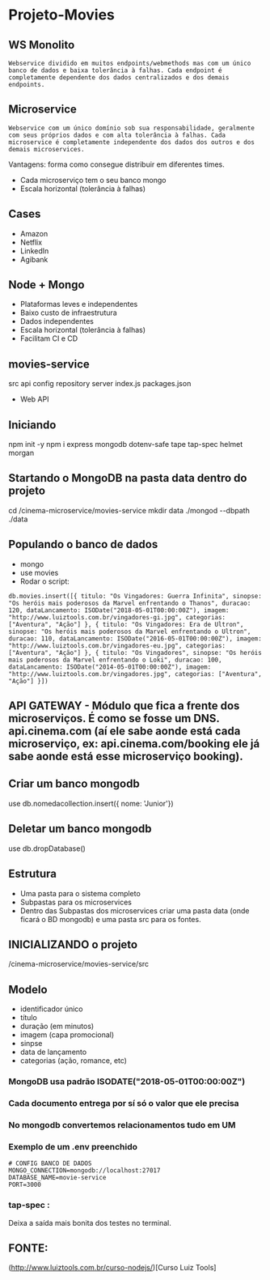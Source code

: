 # Projeto-Movies

## WS Monolito
```
Webservice dividido em muitos endpoints/webmethods mas com um único banco de dados e baixa tolerância à falhas. Cada endpoint é completamente dependente dos dados centralizados e dos demais endpoints.
```

## Microservice
```
Webservice com um único domínio sob sua responsabilidade, geralmente com seus próprios dados e com alta tolerância à falhas. Cada microservice é completamente independente dos dados dos outros e dos demais microservices.
```
Vantagens: forma como consegue distribuir em diferentes times.

- Cada microserviço tem o seu banco mongo
- Escala horizontal (tolerância à falhas)


## Cases
- Amazon
- Netflix
- LinkedIn
- Agibank

## Node + Mongo

- Plataformas leves e independentes
- Baixo custo de infraestrutura
- Dados independentes
- Escala horizontal (tolerância à falhas)
- Facilitam CI e CD

## movies-service
src
  api
  config
  repository
  server
  index.js
  packages.json


- Web API

## Iniciando
npm init -y
npm i express mongodb dotenv-safe tape tap-spec helmet morgan


## Startando o MongoDB na pasta data dentro do projeto
cd /cinema-microservice/movies-service
mkdir data
./mongod --dbpath ./data

## Populando o banco de dados
- mongo
- use movies
- Rodar o script:

```
db.movies.insert([{ titulo: "Os Vingadores: Guerra Infinita", sinopse: "Os heróis mais poderosos da Marvel enfrentando o Thanos", duracao: 120, dataLancamento: ISODate("2018-05-01T00:00:00Z"), imagem: "http://www.luiztools.com.br/vingadores-gi.jpg", categorias: ["Aventura", "Ação"] }, { titulo: "Os Vingadores: Era de Ultron", sinopse: "Os heróis mais poderosos da Marvel enfrentando o Ultron", duracao: 110, dataLancamento: ISODate("2016-05-01T00:00:00Z"), imagem: "http://www.luiztools.com.br/vingadores-eu.jpg", categorias: ["Aventura", "Ação"] }, { titulo: "Os Vingadores", sinopse: "Os heróis mais poderosos da Marvel enfrentando o Loki", duracao: 100, dataLancamento: ISODate("2014-05-01T00:00:00Z"), imagem: "http://www.luiztools.com.br/vingadores.jpg", categorias: ["Aventura", "Ação"] }])
```

## API GATEWAY - Módulo que fica a frente dos microserviços. É como se fosse um DNS. api.cinema.com (aí ele sabe aonde está cada microserviço, ex: api.cinema.com/booking ele já sabe aonde está esse microserviço booking).

## Criar um banco mongodb
use <nomedobanco>
db.nomedacollection.insert({ nome: 'Junior'})

## Deletar um banco mongodb
use <nomedobanco>
db.dropDatabase()

## Estrutura
- Uma pasta para o sistema completo
- Subpastas para os microservices
- Dentro das Subpastas dos microservices criar uma pasta data (onde ficará o BD mongodb) e uma pasta src para os fontes.

## INICIALIZANDO o projeto
/cinema-microservice/movies-service/src

## Modelo
- identificador único
- título
- duração (em minutos)
- imagem (capa promocional)
- sinpse
- data de lançamento
- categorias (ação, romance, etc)


### MongoDB usa padrão ISODATE("2018-05-01T00:00:00Z")

### Cada documento entrega por sí só o valor que ele precisa

### No mongodb convertemos relacionamentos tudo em UM

### Exemplo de um .env preenchido

```
# CONFIG BANCO DE DADOS
MONGO_CONNECTION=mongodb://localhost:27017
DATABASE_NAME=movie-service
PORT=3000
```

### tap-spec :
Deixa a saída mais bonita dos testes no terminal.

## FONTE:
(http://www.luiztools.com.br/curso-nodejs/)[Curso Luiz Tools]